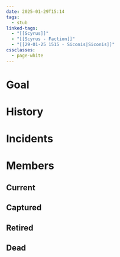 ```yaml
---
date: 2025-01-29T15:14
tags:
  - stub
linked-tags:
  - "[[Scyrus]]"
  - "[[Scyrus - Faction]]"
  - "[[29-01-25 1515 - Siconis|Siconis]]"
cssclasses:
  - page-white
---
```

# Goal
# History
# Incidents
# Members
## Current
## Captured
## Retired
## Dead

